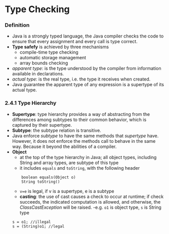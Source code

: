 Type Checking
=============

### Definition
- Java is a strongly typed language, the Java compiler checks the code to ensure that every assignment and every call is type correct. 
- **Type safefy** is achieved by three mechanisms
	- compile-time type checking
	- automatic storage management
	- array bounds checking
- *apparent type*: is the type understood by the compiler from information available in declarations. 
- *actual type*: is the real type, i.e. the type it receives when created.
- Java guarantee the apparent type of any expression is a supertype of its actual type.
	
### 2.4.1 Type Hierarchy
- **Supertype**: type hierarchy provides a way of abstracting from the differences among subtypes to their common behavior, which is captured by their supertype.
- **Subtype**: the subtype relation is transitive.
- Java enforce *subtype* to have the same methods that *supertype* have. However, it does not enforce the methods call to behave in the same way. Because it beyond the abilities of a compiler. 
- **Object**
	- at the top of the type hierarchy in Java; all object types, including String and array types, are subtype of this type
	- it includes `equals` and `toString`, with the following header
	```
		boolean equals(Object o)
		String toString()
	```
	- `v=e` is legal, if v is a supertype, e is a subtype
	- **casting**: the use of cast causes a check to occur at runtime; if check succeeds, the indicated computation is allowed, and otherwise, the *ClassCastException* will be raised. 
		-e.g. `o1` is object type, `s` is String type
	```
	s = o1; //illegal
	s = (String)o1; //legal
	```
		
